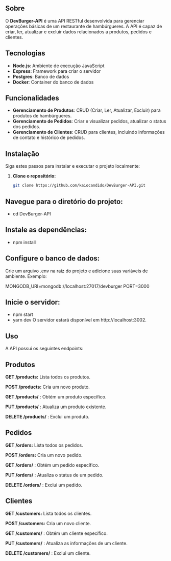 ## Sobre

O **DevBurger-API** é uma API RESTful desenvolvida para gerenciar operações básicas de um restaurante de hambúrgueres. A API é capaz de criar, ler, atualizar e excluir dados relacionados a produtos, pedidos e clientes.

## Tecnologias

- **Node.js**: Ambiente de execução JavaScript
- **Express**: Framework para criar o servidor
- **Postgres**: Banco de dados
- **Docker**: Container do banco de dados


## Funcionalidades

- **Gerenciamento de Produtos**: CRUD (Criar, Ler, Atualizar, Excluir) para produtos de hambúrgueres.
- **Gerenciamento de Pedidos**: Criar e visualizar pedidos, atualizar o status dos pedidos.
- **Gerenciamento de Clientes**: CRUD para clientes, incluindo informações de contato e histórico de pedidos.

## Instalação

Siga estes passos para instalar e executar o projeto localmente:

1. **Clone o repositório:**

   ```bash
   git clone https://github.com/kaiocandido/DevBurger-API.git

## Navegue para o diretório do projeto:
- cd DevBurger-API

## Instale as dependências:
- npm install

## Configure o banco de dados:

Crie um arquivo .env na raiz do projeto e adicione suas variáveis de ambiente. Exemplo:

MONGODB_URI=mongodb://localhost:27017/devburger
PORT=3000

## Inicie o servidor:
- npm start
- yarn dev
O servidor estará disponível em http://localhost:3002.

## Uso

A API possui os seguintes endpoints:

## Produtos

**GET /products:** 
Lista todos os produtos.

**POST /products:**
Cria um novo produto.

**GET /products/**
: Obtém um produto específico.

**PUT /products/**
: Atualiza um produto existente.

**DELETE /products/**
: Exclui um produto.

## Pedidos

**GET /orders:**
Lista todos os pedidos.

**POST /orders:**
Cria um novo pedido.

**GET /orders/**
: Obtém um pedido específico.

**PUT /orders/**
: Atualiza o status de um pedido.

**DELETE /orders/**
: Exclui um pedido.

## Clientes

**GET /customers:**
Lista todos os clientes.

**POST /customers:**
Cria um novo cliente.

**GET /customers/**
: Obtém um cliente específico.

**PUT /customers/**
: Atualiza as informações de um cliente.

**DELETE /customers/**
: Exclui um cliente.
